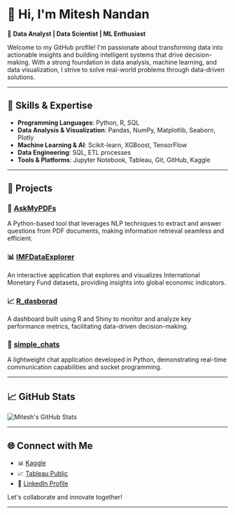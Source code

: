 # 👋 Hi, I'm Mitesh Nandan

🎯 **Data Analyst | Data Scientist | ML Enthusiast**

Welcome to my GitHub profile! I'm passionate about transforming data into actionable insights and building intelligent systems that drive decision-making. With a strong foundation in data analysis, machine learning, and data visualization, I strive to solve real-world problems through data-driven solutions.

---

## 🧠 Skills & Expertise

- **Programming Languages**: Python, R, SQL
- **Data Analysis & Visualization**: Pandas, NumPy, Matplotlib, Seaborn, Plotly
- **Machine Learning & AI**: Scikit-learn, XGBoost, TensorFlow
- **Data Engineering**: SQL, ETL processes
- **Tools & Platforms**: Jupyter Notebook, Tableau, Git, GitHub, Kaggle

---

## 🚀 Projects

### 📄 [AskMyPDFs](https://github.com/mforker/AskMyPDFs)
A Python-based tool that leverages NLP techniques to extract and answer questions from PDF documents, making information retrieval seamless and efficient.

### 📊 [IMFDataExplorer](https://github.com/mforker/IMFDataExplorer)
An interactive application that explores and visualizes International Monetary Fund datasets, providing insights into global economic indicators.

### 📈 [R_dasborad](https://github.com/mforker/R_dasborad)
A dashboard built using R and Shiny to monitor and analyze key performance metrics, facilitating data-driven decision-making.

### 💬 [simple_chats](https://github.com/mforker/simple_chats)
A lightweight chat application developed in Python, demonstrating real-time communication capabilities and socket programming.

---

## 📈 GitHub Stats

![Mitesh's GitHub Stats](https://github-readme-stats.vercel.app/api?username=mforker&show_icons=true&theme=radical)

---

## 🌐 Connect with Me

- 📊 [Kaggle](https://www.kaggle.com/miteshnandan)
- 📈 [Tableau Public](https://public.tableau.com/app/profile/mitesh.nandan)
- 🔗 [LinkedIn Profile](https://www.linkedin.com/in/mitesh-nandan)

Let's collaborate and innovate together!

---